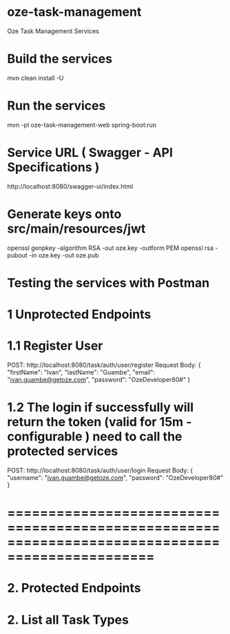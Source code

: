 # oze-task-management
Oze Task Management Services

# Build the services 
mvn clean install -U

# Run the services
mvn -pl oze-task-management-web spring-boot:run

# Service URL ( Swagger - API Specifications )
http://localhost:8080/swagger-ui/index.html

# Generate keys onto src/main/resources/jwt
openssl genpkey -algorithm RSA -out oze.key -outform PEM
openssl rsa -pubout -in oze.key -out oze.pub

# Testing the services with Postman
# 1 Unprotected Endpoints
# 1.1 Register User
   POST: http://localhost:8080/task/auth/user/register
   Request Body:
   {
        "firstName": "Ivan",
        "lastName": "Guambe",
         "email": "ivan.guambe@getoze.com",
         "password": "OzeDeveloper80#"
   }
   
# 1.2 The login if successfully will return the token (valid for 15m - configurable ) need to call the protected services
   POST: http://localhost:8080/task/auth/user/login
   Request Body:
   {
        "username": "ivan.guambe@getoze.com",
        "password": "OzeDeveloper80#"
   }
# ================================================================================================   
# 2. Protected Endpoints
# 2. List all Task Types